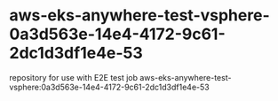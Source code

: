 # aws-eks-anywhere-test-vsphere-0a3d563e-14e4-4172-9c61-2dc1d3df1e4e-53
repository for use with E2E test job aws-eks-anywhere-test-vsphere:0a3d563e-14e4-4172-9c61-2dc1d3df1e4e-53
